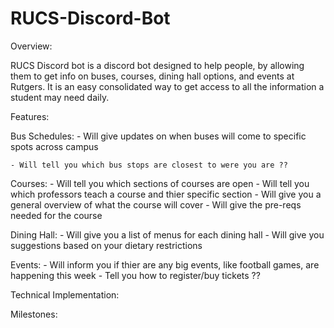 # RUCS-Discord-Bot

Overview: 

RUCS Discord bot is a discord bot designed to help people, by allowing them to get info on buses, courses, dining hall options, and events at Rutgers. It is an easy consolidated way  to get access to all the information a student may need daily. 


Features: 

  Bus Schedules: 
    - Will give updates on when buses will come to specific spots across campus 
    
    - Will tell you which bus stops are closest to were you are ?? 

  Courses: 
    - Will tell you which sections of courses are open
    - Will tell you which professors teach a course and thier specific section
    - Will give you a general overview of what the course will cover 
    - Will give the pre-reqs needed for the course
    
    

  Dining Hall:
    - Will give you a list of menus for each dining hall 
    -  Will give you suggestions based on your dietary restrictions 
    


  Events:
    - Will inform you if thier are any big events, like football games, are happening this week 
    - Tell you how to register/buy tickets ??


Technical Implementation:


Milestones:

